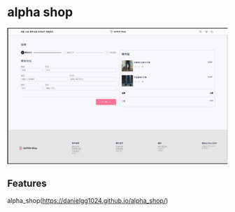 
# alpha shop

![image](https://github.com/DanielGG1024/alpha_shop/blob/main/%E7%A4%BA%E6%84%8F%E5%9C%961.png)

## Features

alpha_shop(https://danielgg1024.github.io/alpha_shop/)
